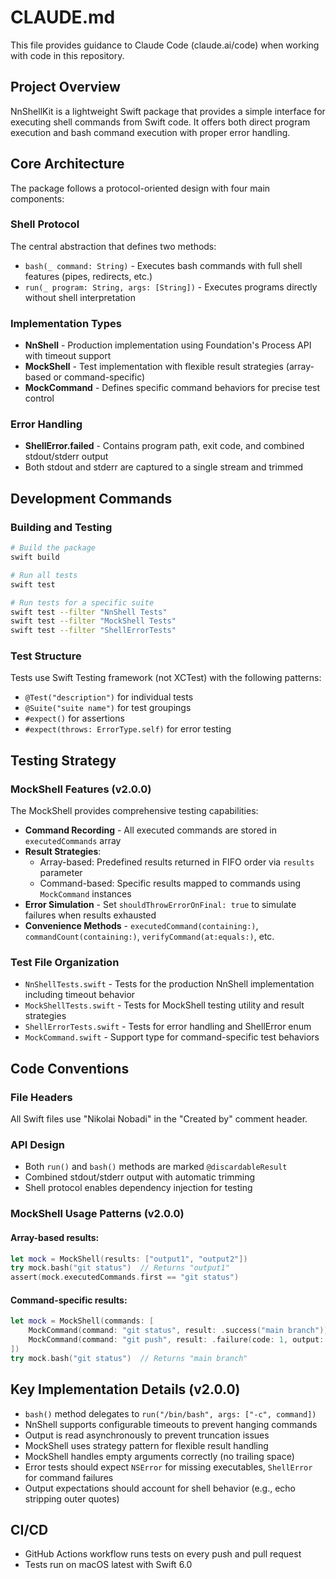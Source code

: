 # CLAUDE.md

This file provides guidance to Claude Code (claude.ai/code) when working with code in this repository.

## Project Overview

NnShellKit is a lightweight Swift package that provides a simple interface for executing shell commands from Swift code. It offers both direct program execution and bash command execution with proper error handling.

## Core Architecture

The package follows a protocol-oriented design with four main components:

### Shell Protocol
The central abstraction that defines two methods:
- `bash(_ command: String)` - Executes bash commands with full shell features (pipes, redirects, etc.)
- `run(_ program: String, args: [String])` - Executes programs directly without shell interpretation

### Implementation Types
- **NnShell** - Production implementation using Foundation's Process API with timeout support
- **MockShell** - Test implementation with flexible result strategies (array-based or command-specific)
- **MockCommand** - Defines specific command behaviors for precise test control

### Error Handling
- **ShellError.failed** - Contains program path, exit code, and combined stdout/stderr output
- Both stdout and stderr are captured to a single stream and trimmed

## Development Commands

### Building and Testing
```bash
# Build the package
swift build

# Run all tests
swift test

# Run tests for a specific suite
swift test --filter "NnShell Tests"
swift test --filter "MockShell Tests"
swift test --filter "ShellErrorTests"
```

### Test Structure
Tests use Swift Testing framework (not XCTest) with the following patterns:
- `@Test("description")` for individual tests
- `@Suite("suite name")` for test groupings
- `#expect()` for assertions
- `#expect(throws: ErrorType.self)` for error testing

## Testing Strategy

### MockShell Features (v2.0.0)
The MockShell provides comprehensive testing capabilities:
- **Command Recording** - All executed commands are stored in `executedCommands` array
- **Result Strategies**:
  - Array-based: Predefined results returned in FIFO order via `results` parameter
  - Command-based: Specific results mapped to commands using `MockCommand` instances
- **Error Simulation** - Set `shouldThrowErrorOnFinal: true` to simulate failures when results exhausted
- **Convenience Methods** - `executedCommand(containing:)`, `commandCount(containing:)`, `verifyCommand(at:equals:)`, etc.

### Test File Organization
- `NnShellTests.swift` - Tests for the production NnShell implementation including timeout behavior
- `MockShellTests.swift` - Tests for MockShell testing utility and result strategies
- `ShellErrorTests.swift` - Tests for error handling and ShellError enum
- `MockCommand.swift` - Support type for command-specific test behaviors

## Code Conventions

### File Headers
All Swift files use "Nikolai Nobadi" in the "Created by" comment header.

### API Design
- Both `run()` and `bash()` methods are marked `@discardableResult`
- Combined stdout/stderr output with automatic trimming
- Shell protocol enables dependency injection for testing

### MockShell Usage Patterns (v2.0.0)

#### Array-based results:
```swift
let mock = MockShell(results: ["output1", "output2"])
try mock.bash("git status")  // Returns "output1"
assert(mock.executedCommands.first == "git status")
```

#### Command-specific results:
```swift
let mock = MockShell(commands: [
    MockCommand(command: "git status", result: .success("main branch")),
    MockCommand(command: "git push", result: .failure(code: 1, output: "error"))
])
try mock.bash("git status")  // Returns "main branch"
```

## Key Implementation Details (v2.0.0)

- `bash()` method delegates to `run("/bin/bash", args: ["-c", command])`
- NnShell supports configurable timeouts to prevent hanging commands
- Output is read asynchronously to prevent truncation issues
- MockShell uses strategy pattern for flexible result handling
- MockShell handles empty arguments correctly (no trailing space)
- Error tests should expect `NSError` for missing executables, `ShellError` for command failures
- Output expectations should account for shell behavior (e.g., echo stripping outer quotes)

## CI/CD

- GitHub Actions workflow runs tests on every push and pull request
- Tests run on macOS latest with Swift 6.0